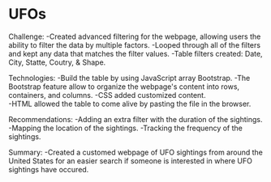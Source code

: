 # UFOs

Challenge:
-Created advanced filtering for the webpage, allowing users the ability to filter the data by multiple factors.
-Looped through all of the filters and kept any data that matches the filter values.
-Table filters created:  Date, City, Statte, Coutry, & Shape. 

Technologies:
-Build the table by using JavaScript array Bootstrap.
-The Bootstrap feature allow to organize the webpage's content into rows, containers, and columns.
-CSS added customized content.  
-HTML allowed the table to come alive by pasting the file in the browser. 

Recommendations:
-Adding an extra filter with the duration of the sightings.
-Mapping the location of the sightings.
-Tracking the frequency of the sightings.

Summary:
-Created a customed webpage of UFO sightings from around the United States for an easier search if someone is interested in where UFO sightings have occured.
